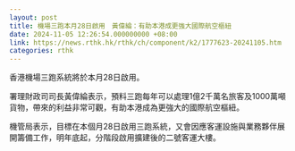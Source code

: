 ```yaml
---
layout: post
title: 機場三跑本月28日啟用　黃偉綸：有助本港成更強大國際航空樞紐
date: 2024-11-05 12:26:54.000000000 +08:00
link: https://news.rthk.hk/rthk/ch/component/k2/1777623-20241105.htm
categories: rthk
---
```


香港機場三跑系統將於本月28日啟用。

署理財政司司長黃偉綸表示，預料三跑每年可以處理1億2千萬名旅客及1000萬噸貨物，帶來的利益非常可觀，有助本港成為更強大的國際航空樞紐。

機管局表示，目標在本個月28日啟用三跑系統，又會因應客運設施與業務夥伴展開籌備工作，明年底起，分階段啟用擴建後的二號客運大樓。
